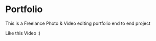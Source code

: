 # Portfolio
This is a Freelance Photo & Video editing portfolio end to end project

Like this Video :)
